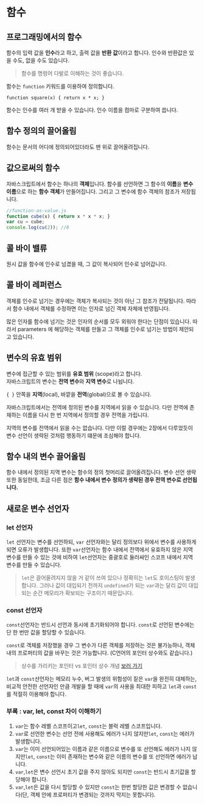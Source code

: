 # 함수

## 프로그래밍에서의 함수

함수의 입력 값을 **인수**라고 하고, 출력 값을 **반환 값**이라고 합니다. 인수와 반환값은 있을 수도, 없을 수도 있습니다.
> 함수를 명령어 다발로 이해하는 것이 좋습니다.

함수는 `function` 키워드를 이용하여 정의합니다.  

```
function square(x) { return x * x; }
```


함수는 인수를 여러 개 받을 수 있습니다. 인수 이름을 컴마로 구분하여 씁니다.

## 함수 정의의 끌어올림

함수는 문서의 어디에 정의되어있더라도 맨 위로 끌어올려집니다.

## 값으로써의 함수

자바스크립트에서 함수는 하나의 **객체**입니다. 함수를 선언하면 그 함수의 **이름**을 **변수 이름**으로 하는 **함수 객체**가 만들어집니다. 그리고 그 변수에 함수 객체의 참조가 저장됩니다.

```javascript
//function-as-value.js
function cube(x) { return x * x * x; }
var cu = cube;
console.log(cu(2)); //8
```

## 콜 바이 밸류

원시 값을 함수에 인수로 넘겼을 때, 그 값이 복사되어 인수로 넘어갑니다.

## 콜 바이 레퍼런스

객체를 인수로 넘기는 경우에는 객체가 복사되는 것이 아닌 그 참조가 전달됩니다. 따라서 함수 내에서 객체를 수정하면 이는 인자로 넘긴 객체 자체에 반영됩니다.

많은 인자를 함수에 넘기는 것은 인자의 순서를 모두 외워야 한다는 단점이 있습니다. 따라서 parameters 에 해당하는 객체를 만들고 그 객체를 인수로 넘기는 방법이 제안되고 있습니다.

## 변수의 유효 범위

변수에 접근할 수 있는 범위를 **유효 범위** (scope)라고 합니다.  
자바스크립트의 변수는 **전역 변수**와 **지역 변수**로 나뉩니다.  

`{ }` 안쪽을 **지역**(local), 바깥을 **전역**(global)으로 볼 수 있습니다.

자바스크립트에서는 전역에 정의된 변수를 지역에서 읽을 수 있습니다. 다만 전역에 존재하는 이름을 다시 한 번 지역에서 정의할 경우 전역을 가립니다.

지역의 변수를 전역에서 읽을 수는 없습니다. 다만 이럴 경우에는 2장에서 다루었듯이 변수 선언이 생략된 것처럼 행동하기 떄문에 조심해야 합니다.

## 함수 내의 변수 끌어올림

함수 내에서 정의된 지역 변수는 함수의 정의 첫머리로 끌어올려집니다. 변수 선언 생략 또한 동일한데, 조금 다른 점은 **함수 내에서 변수 정의가 생략된 경우 전역 변수로 선언됩니다.**

## 새로운 변수 선언자

### let 선언자
`let` 선언자는 변수를 선언하되, `var` 선언자와는 달리 정의보다 위에서 변수를 사용하게 되면 오류가 발생합니다. 또한 `var`선언자는 함수 내에서 전역에서 유효하지 않은 지역 변수를 만들 수 있는 것에 비하여 `let`선언자는 중괄호로 둘러싸인 스코프 내에서 지역 변수를 만들 수 있습니다.

> `let`은 끌어올려지지 않을 거 같이 쓰여 있으나 정확히는 `let`도 호이스팅이 발생합니다. 그러나 값이 대입되기 전까지 `undefined`가 되는 `var`과는 달리 값이 대입되는 순간 메모리가 확보되는 구조이기 때문입니다.

### const 선언자
`const`선언자는 반드시 선언과 동시에 초기화되어야 합니다.  `const`로 선언된 변수에는 단 한 번만 값을 할당할 수 있습니다.

`const`로 객체를 저장했을 경우 그 변수가 다른 객체를 저장하는 것은 불가능하나, 객체 내의 프로퍼티의 값을 바꾸는 것은 가능합니다. (C언어의 포인터 상수와도 같습니다.)
> 상수를 가리키는 포인터 vs 포인터 상수 개념 [보러 가기](https://m.blog.naver.com/sipack7297/220394609641)

`let`과 `const`선언자는 메모리 누수, 버그 발생의 위험성이 짙은 `var`을 완전히 대체하는, 비교적 안전한 선언자인 만큼 개발을 할 때에 `var`의 사용을 최대한 피하고 `let`과 `const`를 적절히 이용해야 합니다.

### 부록 : var, let, const 차이 이해하기

1. `var`는 함수 레벨 스코프이고`let`, `const`는 블럭 레벨 스코프입니다.  
2. `var`로 선언한 변수는 선언 전에 사용해도 에러가 나지 않지만`let`, `const`는 에러가 발생합니다.  
3. `var`는 이미 선언되어있는 이름과 같은 이름으로 변수를 또 선언해도 에러가 나지 않지만`let`, `const`는 이미 존재하는 변수와 같은 이름의 변수를 또 선언하면 에러가 납니다.  
4. `var`,`let`은 변수 선언시 초기 값을 주지 않아도 되지만 `const`는 반드시 초기값을 할당해야 합니다.  
5. `var`,`let`은 값을 다시 할당할 수 있지만 `const`는 한번 할당한 값은 변경할 수 없습니다(단, 객체 안에 프로퍼티가 변경되는 것까지 막지는 못합니다).  
